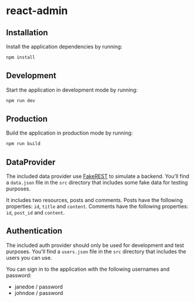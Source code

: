 # react-admin

## Installation

Install the application dependencies by running:

```sh
npm install
```

## Development

Start the application in development mode by running:

```sh
npm run dev
```

## Production

Build the application in production mode by running:

```sh
npm run build
```

## DataProvider

The included data provider use [FakeREST](https://github.com/marmelab/fakerest) to simulate a backend.
You'll find a `data.json` file in the `src` directory that includes some fake data for testing purposes.

It includes two resources, posts and comments.
Posts have the following properties: `id`, `title` and `content`.
Comments have the following properties: `id`, `post_id` and `content`.

## Authentication

The included auth provider should only be used for development and test purposes.
You'll find a `users.json` file in the `src` directory that includes the users you can use.

You can sign in to the application with the following usernames and password:
- janedoe / password
- johndoe / password

